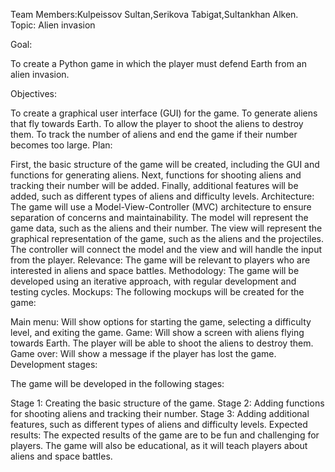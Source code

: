 
Team Members:Kulpeissov Sultan,Serikova Tabigat,Sultankhan Alken.
Topic: Alien invasion

Goal:

To create a Python game in which the player must defend Earth from an alien invasion.

Objectives:

To create a graphical user interface (GUI) for the game.
To generate aliens that fly towards Earth.
To allow the player to shoot the aliens to destroy them.
To track the number of aliens and end the game if their number becomes too large.
Plan:

First, the basic structure of the game will be created, including the GUI and functions for generating aliens.
Next, functions for shooting aliens and tracking their number will be added.
Finally, additional features will be added, such as different types of aliens and difficulty levels.
Architecture:
The game will use a Model-View-Controller (MVC) architecture to ensure separation of concerns and maintainability.
The model will represent the game data, such as the aliens and their number.
The view will represent the graphical representation of the game, such as the aliens and the projectiles.
The controller will connect the model and the view and will handle the input from the player.
Relevance:
The game will be relevant to players who are interested in aliens and space battles.
Methodology:
The game will be developed using an iterative approach, with regular development and testing cycles.
Mockups:
The following mockups will be created for the game:

Main menu: Will show options for starting the game, selecting a difficulty level, and exiting the game.
Game: Will show a screen with aliens flying towards Earth. The player will be able to shoot the aliens to destroy them.
Game over: Will show a message if the player has lost the game.
Development stages:

The game will be developed in the following stages:

Stage 1: Creating the basic structure of the game.
Stage 2: Adding functions for shooting aliens and tracking their number.
Stage 3: Adding additional features, such as different types of aliens and difficulty levels.
Expected results:
The expected results of the game are to be fun and challenging for players. The game will also be educational, as it will teach players about aliens and space battles.
